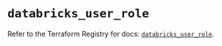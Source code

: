 # `databricks_user_role`

Refer to the Terraform Registry for docs: [`databricks_user_role`](https://registry.terraform.io/providers/databricks/databricks/1.85.0/docs/resources/user_role).
